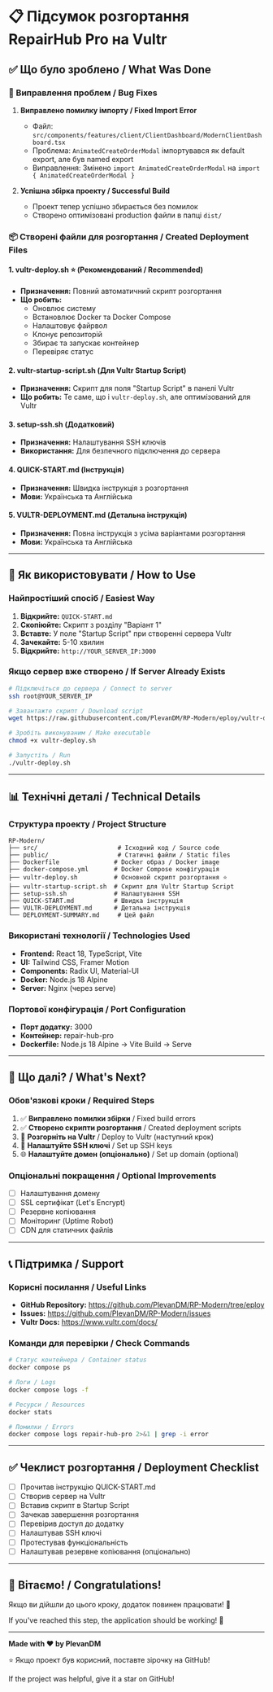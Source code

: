 # 📋 Підсумок розгортання RepairHub Pro на Vultr

## ✅ Що було зроблено / What Was Done

### 🔧 Виправлення проблем / Bug Fixes

1. **Виправлено помилку імпорту / Fixed Import Error**
   - Файл: `src/components/features/client/ClientDashboard/ModernClientDashboard.tsx`
   - Проблема: `AnimatedCreateOrderModal` імпортувався як default export, але був named export
   - Виправлення: Змінено `import AnimatedCreateOrderModal` на `import { AnimatedCreateOrderModal }`

2. **Успішна збірка проекту / Successful Build**
   - Проект тепер успішно збирається без помилок
   - Створено оптимізовані production файли в папці `dist/`

### 📦 Створені файли для розгортання / Created Deployment Files

#### 1. **vultr-deploy.sh** ⭐ (Рекомендований / Recommended)
- **Призначення:** Повний автоматичний скрипт розгортання
- **Що робить:**
  - Оновлює систему
  - Встановлює Docker та Docker Compose
  - Налаштовує файрвол
  - Клонує репозиторій
  - Збирає та запускає контейнер
  - Перевіряє статус

#### 2. **vultr-startup-script.sh** (Для Vultr Startup Script)
- **Призначення:** Скрипт для поля "Startup Script" в панелі Vultr
- **Що робить:** Те саме, що і `vultr-deploy.sh`, але оптимізований для Vultr

#### 3. **setup-ssh.sh** (Додатковий)
- **Призначення:** Налаштування SSH ключів
- **Використання:** Для безпечного підключення до сервера

#### 4. **QUICK-START.md** (Інструкція)
- **Призначення:** Швидка інструкція з розгортання
- **Мови:** Українська та Англійська

#### 5. **VULTR-DEPLOYMENT.md** (Детальна інструкція)
- **Призначення:** Повна інструкція з усіма варіантами розгортання
- **Мови:** Українська та Англійська

---

## 🚀 Як використовувати / How to Use

### Найпростіший спосіб / Easiest Way

1. **Відкрийте:** `QUICK-START.md`
2. **Скопіюйте:** Скрипт з розділу "Варіант 1"
3. **Вставте:** У поле "Startup Script" при створенні сервера Vultr
4. **Зачекайте:** 5-10 хвилин
5. **Відкрийте:** `http://YOUR_SERVER_IP:3000`

### Якщо сервер вже створено / If Server Already Exists

```bash
# Підключіться до сервера / Connect to server
ssh root@YOUR_SERVER_IP

# Завантажте скрипт / Download script
wget https://raw.githubusercontent.com/PlevanDM/RP-Modern/eploy/vultr-deploy.sh

# Зробіть виконуваним / Make executable
chmod +x vultr-deploy.sh

# Запустіть / Run
./vultr-deploy.sh
```

---

## 📊 Технічні деталі / Technical Details

### Структура проекту / Project Structure

```
RP-Modern/
├── src/                      # Ісходний код / Source code
├── public/                   # Статичні файли / Static files
├── Dockerfile               # Docker образ / Docker image
├── docker-compose.yml       # Docker Compose конфігурація
├── vultr-deploy.sh          # Основной скрипт розгортання ⭐
├── vultr-startup-script.sh  # Скрипт для Vultr Startup Script
├── setup-ssh.sh             # Налаштування SSH
├── QUICK-START.md           # Швидка інструкція
├── VULTR-DEPLOYMENT.md      # Детальна інструкція
└── DEPLOYMENT-SUMMARY.md     # Цей файл
```

### Використані технології / Technologies Used

- **Frontend:** React 18, TypeScript, Vite
- **UI:** Tailwind CSS, Framer Motion
- **Components:** Radix UI, Material-UI
- **Docker:** Node.js 18 Alpine
- **Server:** Nginx (через serve)

### Портової конфігурація / Port Configuration

- **Порт додатку:** 3000
- **Контейнер:** repair-hub-pro
- **Dockerfile:** Node.js 18 Alpine → Vite Build → Serve

---

## 🎯 Що далі? / What's Next?

### Обов'язкові кроки / Required Steps

1. ✅ **Виправлено помилки збірки** / Fixed build errors
2. ✅ **Створено скрипти розгортання** / Created deployment scripts
3. 📝 **Розгорніть на Vultr** / Deploy to Vultr (наступний крок)
4. 🔐 **Налаштуйте SSH ключі** / Set up SSH keys
5. 🌐 **Налаштуйте домен (опціонально)** / Set up domain (optional)

### Опціональні покращення / Optional Improvements

- [ ] Налаштування домену
- [ ] SSL сертифікат (Let's Encrypt)
- [ ] Резервне копіювання
- [ ] Моніторинг (Uptime Robot)
- [ ] CDN для статичних файлів

---

## 📞 Підтримка / Support

### Корисні посилання / Useful Links

- **GitHub Repository:** https://github.com/PlevanDM/RP-Modern/tree/eploy
- **Issues:** https://github.com/PlevanDM/RP-Modern/issues
- **Vultr Docs:** https://www.vultr.com/docs/

### Команди для перевірки / Check Commands

```bash
# Статус контейнера / Container status
docker compose ps

# Логи / Logs
docker compose logs -f

# Ресурси / Resources
docker stats

# Помилки / Errors
docker compose logs repair-hub-pro 2>&1 | grep -i error
```

---

## ✅ Чеклист розгортання / Deployment Checklist

- [ ] Прочитав інструкцію QUICK-START.md
- [ ] Створив сервер на Vultr
- [ ] Вставив скрипт в Startup Script
- [ ] Зачекав завершення розгортання
- [ ] Перевірив доступ до додатку
- [ ] Налаштував SSH ключі
- [ ] Протестував функціональність
- [ ] Налаштував резервне копіювання (опціонально)

---

## 🎉 Вітаємо! / Congratulations!

Якщо ви дійшли до цього кроку, додаток повинен працювати! 🚀

If you've reached this step, the application should be working! 🚀

---

**Made with ❤️ by PlevanDM**

⭐ Якщо проект був корисний, поставте зірочку на GitHub!

If the project was helpful, give it a star on GitHub!

